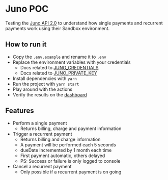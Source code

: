 # Juno POC

Testing the [Juno API 2.0](https://dev.juno.com.br/api/v2) to understand how single payments and recurrent payments work using their Sandbox environment.

## How to run it

- Copy the `.env.example` and rename it to `.env`
- Replace the environment variables with your credentials
  - Docs related to [JUNO_CREDENTIALS](https://dev.juno.com.br/api/v2#operation/getAccessToken)
  - Docs related to [JUNO_PRIVATE_KEY](https://dev.juno.com.br/api/v2#section/Servidor-de-Recursos)
- Install dependencies with `yarn`
- Run the project with `yarn start`
- Play around with the actions
- Verify the results on the [dashboard](https://sandbox.juno.com.br/#/chargeList)

## Features

- Perform a single payment
  - Returns billing, charge and payment information
- Trigger a recurrent payment
  - Returns billing and charge information
  - A payment will be performed each 5 seconds
  - dueDate incremented by 1 month each time
  - First payment automatic, others delayed
  - PS: Success or failure is only logged to console
- Cancel a recurrent payment
  - Only possible if a recurrent payment is on going
